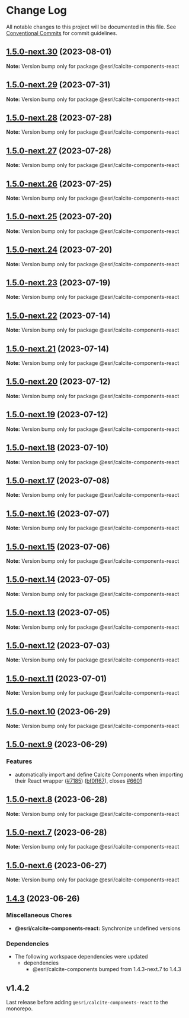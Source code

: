 # Change Log

All notable changes to this project will be documented in this file.
See [Conventional Commits](https://conventionalcommits.org) for commit guidelines.

## [1.5.0-next.30](https://github.com/Esri/calcite-design-system/compare/@esri/calcite-components-react@1.5.0-next.29...@esri/calcite-components-react@1.5.0-next.30) (2023-08-01)

**Note:** Version bump only for package @esri/calcite-components-react

## [1.5.0-next.29](https://github.com/Esri/calcite-design-system/compare/@esri/calcite-components-react@1.5.0-next.28...@esri/calcite-components-react@1.5.0-next.29) (2023-07-31)

**Note:** Version bump only for package @esri/calcite-components-react

## [1.5.0-next.28](https://github.com/Esri/calcite-design-system/compare/@esri/calcite-components-react@1.5.0-next.27...@esri/calcite-components-react@1.5.0-next.28) (2023-07-28)

**Note:** Version bump only for package @esri/calcite-components-react

## [1.5.0-next.27](https://github.com/Esri/calcite-design-system/compare/@esri/calcite-components-react@1.5.0-next.26...@esri/calcite-components-react@1.5.0-next.27) (2023-07-28)

**Note:** Version bump only for package @esri/calcite-components-react

## [1.5.0-next.26](https://github.com/Esri/calcite-design-system/compare/@esri/calcite-components-react@1.5.0-next.25...@esri/calcite-components-react@1.5.0-next.26) (2023-07-25)

**Note:** Version bump only for package @esri/calcite-components-react

## [1.5.0-next.25](https://github.com/Esri/calcite-design-system/compare/@esri/calcite-components-react@1.5.0-next.24...@esri/calcite-components-react@1.5.0-next.25) (2023-07-20)

**Note:** Version bump only for package @esri/calcite-components-react

## [1.5.0-next.24](https://github.com/Esri/calcite-design-system/compare/@esri/calcite-components-react@1.5.0-next.23...@esri/calcite-components-react@1.5.0-next.24) (2023-07-20)

**Note:** Version bump only for package @esri/calcite-components-react

## [1.5.0-next.23](https://github.com/Esri/calcite-design-system/compare/@esri/calcite-components-react@1.5.0-next.22...@esri/calcite-components-react@1.5.0-next.23) (2023-07-19)

**Note:** Version bump only for package @esri/calcite-components-react

## [1.5.0-next.22](https://github.com/Esri/calcite-design-system/compare/@esri/calcite-components-react@1.5.0-next.21...@esri/calcite-components-react@1.5.0-next.22) (2023-07-14)

**Note:** Version bump only for package @esri/calcite-components-react

## [1.5.0-next.21](https://github.com/Esri/calcite-design-system/compare/@esri/calcite-components-react@1.5.0-next.20...@esri/calcite-components-react@1.5.0-next.21) (2023-07-14)

**Note:** Version bump only for package @esri/calcite-components-react

## [1.5.0-next.20](https://github.com/Esri/calcite-design-system/compare/@esri/calcite-components-react@1.5.0-next.19...@esri/calcite-components-react@1.5.0-next.20) (2023-07-12)

**Note:** Version bump only for package @esri/calcite-components-react

## [1.5.0-next.19](https://github.com/Esri/calcite-design-system/compare/@esri/calcite-components-react@1.5.0-next.18...@esri/calcite-components-react@1.5.0-next.19) (2023-07-12)

**Note:** Version bump only for package @esri/calcite-components-react

## [1.5.0-next.18](https://github.com/Esri/calcite-design-system/compare/@esri/calcite-components-react@1.5.0-next.17...@esri/calcite-components-react@1.5.0-next.18) (2023-07-10)

**Note:** Version bump only for package @esri/calcite-components-react

## [1.5.0-next.17](https://github.com/Esri/calcite-design-system/compare/@esri/calcite-components-react@1.5.0-next.16...@esri/calcite-components-react@1.5.0-next.17) (2023-07-08)

**Note:** Version bump only for package @esri/calcite-components-react

## [1.5.0-next.16](https://github.com/Esri/calcite-design-system/compare/@esri/calcite-components-react@1.5.0-next.15...@esri/calcite-components-react@1.5.0-next.16) (2023-07-07)

**Note:** Version bump only for package @esri/calcite-components-react

## [1.5.0-next.15](https://github.com/Esri/calcite-design-system/compare/@esri/calcite-components-react@1.5.0-next.14...@esri/calcite-components-react@1.5.0-next.15) (2023-07-06)

**Note:** Version bump only for package @esri/calcite-components-react

## [1.5.0-next.14](https://github.com/Esri/calcite-design-system/compare/@esri/calcite-components-react@1.5.0-next.13...@esri/calcite-components-react@1.5.0-next.14) (2023-07-05)

**Note:** Version bump only for package @esri/calcite-components-react

## [1.5.0-next.13](https://github.com/Esri/calcite-design-system/compare/@esri/calcite-components-react@1.5.0-next.12...@esri/calcite-components-react@1.5.0-next.13) (2023-07-05)

**Note:** Version bump only for package @esri/calcite-components-react

## [1.5.0-next.12](https://github.com/Esri/calcite-design-system/compare/@esri/calcite-components-react@1.5.0-next.11...@esri/calcite-components-react@1.5.0-next.12) (2023-07-03)

**Note:** Version bump only for package @esri/calcite-components-react

## [1.5.0-next.11](https://github.com/Esri/calcite-design-system/compare/@esri/calcite-components-react@1.5.0-next.10...@esri/calcite-components-react@1.5.0-next.11) (2023-07-01)

**Note:** Version bump only for package @esri/calcite-components-react

## [1.5.0-next.10](https://github.com/Esri/calcite-design-system/compare/@esri/calcite-components-react@1.5.0-next.9...@esri/calcite-components-react@1.5.0-next.10) (2023-06-29)

**Note:** Version bump only for package @esri/calcite-components-react

## [1.5.0-next.9](https://github.com/Esri/calcite-design-system/compare/@esri/calcite-components-react@1.5.0-next.8...@esri/calcite-components-react@1.5.0-next.9) (2023-06-29)

### Features

- automatically import and define Calcite Components when importing their React wrapper ([#7185](https://github.com/Esri/calcite-design-system/issues/7185)) ([bf0ff67](https://github.com/Esri/calcite-design-system/commit/bf0ff6737f882005f925031171ae9c9d57b41579)), closes [#6601](https://github.com/Esri/calcite-design-system/issues/6601)

## [1.5.0-next.8](https://github.com/Esri/calcite-design-system/compare/@esri/calcite-components-react@1.5.0-next.7...@esri/calcite-components-react@1.5.0-next.8) (2023-06-28)

**Note:** Version bump only for package @esri/calcite-components-react

## [1.5.0-next.7](https://github.com/Esri/calcite-design-system/compare/@esri/calcite-components-react@1.5.0-next.6...@esri/calcite-components-react@1.5.0-next.7) (2023-06-28)

**Note:** Version bump only for package @esri/calcite-components-react

## [1.5.0-next.6](https://github.com/Esri/calcite-design-system/compare/@esri/calcite-components-react@1.4.3...@esri/calcite-components-react@1.5.0-next.6) (2023-06-27)

**Note:** Version bump only for package @esri/calcite-components-react

## [1.4.3](https://github.com/Esri/calcite-design-system/compare/@esri/calcite-components-react@1.4.2...@esri/calcite-components-react@1.4.3) (2023-06-26)

### Miscellaneous Chores

- **@esri/calcite-components-react:** Synchronize undefined versions

### Dependencies

- The following workspace dependencies were updated
  - dependencies
    - @esri/calcite-components bumped from 1.4.3-next.7 to 1.4.3

## v1.4.2

Last release before adding `@esri/calcite-components-react` to the monorepo.
